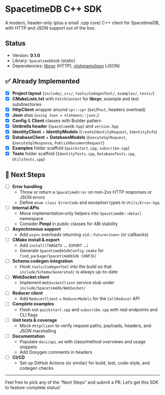 # SpacetimeDB C++ SDK

A modern, header-only (plus a small .cpp core) C++ client for SpacetimeDB, with HTTP and JSON support out of the box.

## Status

- Version: **0.1.0**
- Library: `SpacetimeDbSdk` (static)
- Dependencies: [libcpr](https://github.com/libcpr/cpr) (HTTP), [nlohmann/json](https://github.com/nlohmann/json) (JSON)

## ✅ Already Implemented

- [x] **Project layout** (`include/`, `src/`, `tools/CodegenTool/`, `examples/`, `tests/`)
- [x] **CMakeLists.txt** with `FetchContent` for **libcpr**, example and test subdirectories
- [x] **HttpClient** wrapper around `cpr::cpr` (`Get`/`Post`, headers overload)
- [x] **Json** alias (`using Json = nlohmann::json;`)
- [x] **Config** & **Client** classes with Builder pattern
- [x] **Umbrella header** (`SpacetimeDB.hpp`) and `version.hpp`
- [x] **IdentityClient** + **IdentityModels** (`CreateIdentityRequest`, `IdentityInfo`)
- [x] **DatabaseClient** + **DatabaseModels** (`ExecuteSqlRequest`, `ExecuteSqlResponse`, `PublishDocumentRequest`)
- [x] **Examples** folder scaffold (`quickstart.cpp`, `subscribe.cpp`)
- [x] **Tests** folder scaffold (`IdentityTests.cpp`, `DatabaseTests.cpp`, `UtilsTests.cpp`)

## 🚀 Next Steps

- [ ] **Error handling**
    - Throw or return a `SpacetimeError` on non-2xx HTTP responses or JSON errors
    - Define `enum class ErrorCode` and exception types in `Utils/Error.hpp`
- [ ] **Internal APIs**
    - Move implementation‐only helpers into `SpacetimeDb::detail` namespace
    - Consider **Pimpl** in public classes for ABI stability
- [ ] **Asynchronous support**
    - Add `async` overloads returning `std::future<Json>` (or callbacks)
- [ ] **CMake install & export**
    - Add `install(TARGETS … EXPORT …)`
    - Generate `SpacetimeDbSdkConfig.cmake` for `find_package(SpacetimeDbSdk CONFIG)`
- [ ] **Schema codegen integration**
    - Hook `tools/CodegenTool` into the build so that `include/Schema/Generated/` is always up-to-date
- [ ] **WebSocket client**
    - Implement `WebSocketClient` service stub under `include/SpacetimeDb/WebSocket/`
- [ ] **Reducer client**
    - Add `ReducerClient` + `ReducerModels` for the `CallReducer` API
- [ ] **Complete examples**
    - Flesh out `quickstart.cpp` and `subscribe.cpp` with real endpoints and CLI flags
- [ ] **Unit tests & coverage**
    - Mock `HttpClient` to verify request paths, payloads, headers, and JSON marshalling
- [ ] **Documentation**
    - Populate `docs/api.md` with class/method overviews and usage snippets
    - Add Doxygen comments in headers
- [ ] **CI/CD**
    - Set up GitHub Actions (or similar) for build, test, code-style, and codegen checks

---

Feel free to pick any of the “Next Steps” and submit a PR. Let’s get this SDK to feature-complete status!
